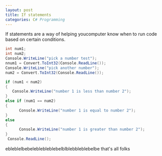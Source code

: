 ```yaml
---
layout: post
title: If statements 
categories: C# Programming
---
```

If statements are a way of helping youcomputer know when to run code based on certain conditions.

```csharp
int num1;
int num2;
Console.WriteLine("pick a number test");
nnum1 = Convert.ToInt32(Console.ReadLine());
Console.WriteLine("pick another number");
num2 = Convert.ToInt32(Console.ReadLine());

if (num1 < num2)
{
   Console.WriteLine("number 1 is less than number 2");
}
else if (num1 == num2)
{
      Console.WriteLine("number 1 is equal to number 2");
}
else
{
      Console.WriteLine("number 1 is greater than number 2");
}
 Console.ReadLine();
```
ebleblelbebeleblebleblebelblblebbleblebelbe that's all folks

